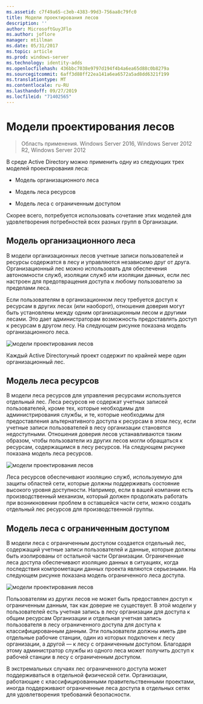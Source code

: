 ```yaml
---
ms.assetid: c7f49a65-c3eb-4383-99d3-756aa8c79fc0
title: Модели проектирования лесов
description: ''
author: MicrosoftGuyJFlo
ms.author: joflore
manager: mtillman
ms.date: 05/31/2017
ms.topic: article
ms.prod: windows-server
ms.technology: identity-adds
ms.openlocfilehash: 436bbc7038e9797d194f4b4a6ea65d88c0b8279a
ms.sourcegitcommit: 6aff3d88ff22ea141a6ea6572a5ad8dd6321f199
ms.translationtype: MT
ms.contentlocale: ru-RU
ms.lasthandoff: 09/27/2019
ms.locfileid: "71402565"
---
```

# <a name="forest-design-models"></a>Модели проектирования лесов

>Область применения. Windows Server 2016, Windows Server 2012 R2, Windows Server 2012

В среде Active Directory можно применить одну из следующих трех моделей проектирования леса:  
  
-   Модель организационного леса  
  
-   Модель леса ресурсов  
  
-   Модель леса с ограниченным доступом  
  
Скорее всего, потребуется использовать сочетание этих моделей для удовлетворения потребностей всех разных групп в Организации.  
  
## <a name="organizational-forest-model"></a>Модель организационного леса  
В модели организационных лесов учетные записи пользователей и ресурсы содержатся в лесу и управляются независимо друг от друга. Организационный лес можно использовать для обеспечения автономности служб, изоляции служб или изоляции данных, если лес настроен для предотвращения доступа к любому пользователю за пределами леса.  
  
Если пользователям в организационном лесу требуется доступ к ресурсам в других лесах (или наоборот), отношения доверия могут быть установлены между одним организационным лесом и другими лесами. Это дает администраторам возможность предоставлять доступ к ресурсам в другом лесу. На следующем рисунке показана модель организационного леса.  
  
![модели проектирования лесов](media/Forest-Design-Models/b1ddb47e-78a5-49c7-bb21-d7421b7b84b8.gif)  
  
Каждый Active Directoryный проект содержит по крайней мере один организационный лес.  
  
## <a name="resource-forest-model"></a>Модель леса ресурсов  
В модели леса ресурсов для управления ресурсами используется отдельный лес. Леса ресурсов не содержат учетных записей пользователей, кроме тех, которые необходимы для администрирования службы, и те, которые необходимы для предоставления альтернативного доступа к ресурсам в этом лесу, если учетные записи пользователей в лесу организации становятся недоступными. Отношения доверия лесов устанавливаются таким образом, чтобы пользователи из других лесов могли обращаться к ресурсам, содержащимся в лесу ресурсов. На следующем рисунке показана модель леса ресурсов.  
  
![модели проектирования лесов](media/Forest-Design-Models/c0b348a6-958c-4fc5-9035-e2d2a54d5573.gif)  
  
Леса ресурсов обеспечивают изоляцию служб, используемую для защиты областей сети, которые должны поддерживать состояние высокого уровня доступности. Например, если в вашей компании есть производственный механизм, который должен продолжать работать при возникновении проблем в оставшейся части сети, можно создать отдельный лес ресурсов для производственной группы.  
  
## <a name="restricted-access-forest-model"></a>Модель леса с ограниченным доступом  
В модели леса с ограниченным доступом создается отдельный лес, содержащий учетные записи пользователей и данные, которые должны быть изолированы от остальной части Организации. Ограниченные леса доступа обеспечивают изоляцию данных в ситуациях, когда последствия компрометации данных проекта являются серьезными. На следующем рисунке показана модель ограниченного леса доступа.  
  
![модели проектирования лесов](media/Forest-Design-Models/e49cfc8c-a58a-4386-93bd-d4a6ee00f89c.gif)  
  
Пользователям из других лесов не может быть предоставлен доступ к ограниченным данным, так как доверие не существует. В этой модели у пользователей есть учетная запись в лесу организации для доступа к общим ресурсам Организации и отдельная учетная запись пользователя в лесу ограниченного доступа для доступа к классифицированным данным. Эти пользователи должны иметь две отдельные рабочие станции, один из которых подключен к лесу организации, а другой — к лесу с ограниченным доступом. Благодаря этому администратор службы из одного леса может получить доступ к рабочей станции в лесу с ограниченным доступом.  
  
В экстремальных случаях лес ограниченного доступа может поддерживаться в отдельной физической сети. Организации, работающие с классифицированными правительственными проектами, иногда поддерживают ограниченные леса доступа в отдельных сетях для удовлетворения требований безопасности.  
  


